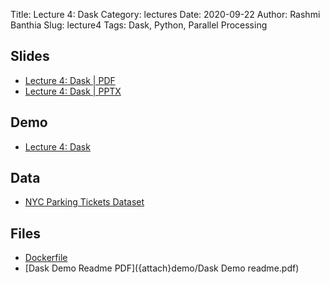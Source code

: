 Title: Lecture 4: Dask
Category: lectures
Date: 2020-09-22
Author: Rashmi Banthia
Slug: lecture4
Tags: Dask, Python, Parallel Processing

## Slides

- [Lecture 4: Dask | PDF]({attach}presentation/lecture4.pdf) 
- [Lecture 4: Dask | PPTX]({attach}presentation/lecture4.pptx)

## Demo

- [Lecture 4: Dask]({filename}demo/dask_demo.ipynb) 

## Data
- [NYC Parking Tickets Dataset](https://www.kaggle.com/new-york-city/nyc-parking-tickets)



## Files 
- [Dockerfile]({attach}demo/Dockerfile)
- [Dask Demo Readme PDF]({attach}demo/Dask Demo readme.pdf)

